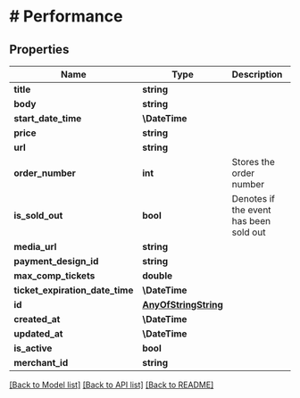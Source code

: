 # # Performance

## Properties

Name | Type | Description | Notes
------------ | ------------- | ------------- | -------------
**title** | **string** |  |
**body** | **string** |  |
**start_date_time** | **\DateTime** |  |
**price** | **string** |  |
**url** | **string** |  |
**order_number** | **int** | Stores the order number |
**is_sold_out** | **bool** | Denotes if the event has been sold out |
**media_url** | **string** |  | [optional]
**payment_design_id** | **string** |  | [optional]
**max_comp_tickets** | **double** |  | [optional]
**ticket_expiration_date_time** | **\DateTime** |  | [optional]
**id** | [**AnyOfStringString**](AnyOfStringString.md) |  |
**created_at** | **\DateTime** |  |
**updated_at** | **\DateTime** |  |
**is_active** | **bool** |  |
**merchant_id** | **string** |  |

[[Back to Model list]](../../README.md#models) [[Back to API list]](../../README.md#endpoints) [[Back to README]](../../README.md)
